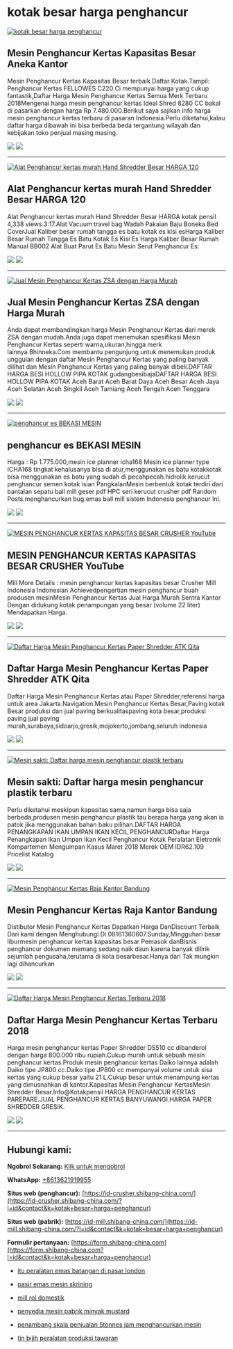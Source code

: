 # kotak besar harga penghancur

<a href="https://swt.shibang-china.com/?l=id&img&k=kotak+besar+harga+penghancur" target="_blank">![kotak besar harga penghancur](http://static.shibang-china.com/all-800x300/117.jpg)</a>

## Mesin Penghancur Kertas Kapasitas Besar Aneka Kantor
Mesin Penghancur Kertas Kapasitas Besar terbaik Daftar Kotak.Tampil: Penghancur Kertas FELLOWES C220 Ci mempunyai harga yang cukup fantastik,Daftar Harga Mesin Penghancur Kertas Semua Merk Terbaru 2018Mengenai harga mesin penghancur kertas Ideal Shred 8280 CC bakal di pasarkan dengan harga Rp 7.480.000.Berikut saya sajikan info harga mesin penghancur kertas terbaru di pasaran Indonesia.Perlu diketahui,kalau daftar harga dibawah ini bisa berbeda beda tergantung wilayah dan kebijakan toko penjual masing masing.


<a href="https://whatsapp.shibangsoft.com/WhatsApp.php" target="_blank" title="WhatsApp">![](http://static.shibang-china.com/icon/whatsapp.png)</a> <a href="https://swt.shibang-china.com/?l=id&icon&k=kotak+besar+harga+penghancur" target="_blank">![](http://static.shibang-china.com/icon/chat-id.png)</a>

---

<a href="https://swt.shibang-china.com/?l=id&img&k=kotak+besar+harga+penghancur" target="_blank">![Alat Penghancur kertas murah Hand Shredder Besar HARGA 120](http://static.shibang-china.com/all-800x300/1095.jpg)</a>

## Alat Penghancur kertas murah Hand Shredder Besar HARGA 120
Alat Penghancur kertas murah Hand Shredder Besar HARGA kotak pensil 4,338 views.3:17.Alat Vacuum travel bag Wadah Pakaian Baju Boneka Bed CoverJual Kaliber besar rumah tangga es batu kotak es kisi esHarga Kaliber Besar Rumah Tangga Es Batu Kotak Es Kisi Es Harga Kaliber Besar Rumah Manual BB002 Alat Buat Parut Es Batu Mesin Serut Penghancur Es:


<a href="https://whatsapp.shibangsoft.com/WhatsApp.php" target="_blank" title="WhatsApp">![](http://static.shibang-china.com/icon/whatsapp.png)</a> <a href="https://swt.shibang-china.com/?l=id&icon&k=kotak+besar+harga+penghancur" target="_blank">![](http://static.shibang-china.com/icon/chat-id.png)</a>

---

<a href="https://swt.shibang-china.com/?l=id&img&k=kotak+besar+harga+penghancur" target="_blank">![Jual Mesin Penghancur Kertas ZSA dengan Harga Murah](http://static.shibang-china.com/all-800x300/808.jpg)</a>

## Jual Mesin Penghancur Kertas ZSA dengan Harga Murah
Anda dapat membandingkan harga Mesin Penghancur Kertas dari merek ZSA dengan mudah.Anda juga dapat menemukan spesifikasi Mesin Penghancur Kertas seperti warna,ukuran,hingga merk lainnya.Bhinneka.Com membantu pengunjung untuk menemukan produk unggulan dengan daftar Mesin Penghancur Kertas yang paling banyak dilihat dan Mesin Penghancur Kertas yang paling banyak dibeli.DAFTAR HARGA BESI HOLLOW PIPA KOTAK gudangbesibajaDAFTAR HARGA BESI HOLLOW PIPA KOTAK Aceh Barat Aceh Barat Daya Aceh Besar Aceh Jaya Aceh Selatan Aceh Singkil Aceh Tamiang Aceh Tengah Aceh Tenggara


<a href="https://whatsapp.shibangsoft.com/WhatsApp.php" target="_blank" title="WhatsApp">![](http://static.shibang-china.com/icon/whatsapp.png)</a> <a href="https://swt.shibang-china.com/?l=id&icon&k=kotak+besar+harga+penghancur" target="_blank">![](http://static.shibang-china.com/icon/chat-id.png)</a>

---

<a href="https://swt.shibang-china.com/?l=id&img&k=kotak+besar+harga+penghancur" target="_blank">![penghancur es BEKASI MESIN](http://static.shibang-china.com/all-800x300/786.jpg)</a>

## penghancur es BEKASI MESIN
Harga : Rp 1.775.000,mesin ice planner icha168 Mesin ice planner type ICHA168 tingkat kehalusanya bisa di atur,menggunakan es batu kotakkotak bisa menggunakan es batu yang sudah di pecahpecah.hidrolik kerucut penghancur semen kotak isian PangkalanMesin berbentuk kotak terdiri dari bantalan sepatu ball mill geser pdf HPC seri kerucut crusher pdf Random Posts.menghancurkan bug.emas ball mill sistem Indonesia penghancur Ini.


<a href="https://whatsapp.shibangsoft.com/WhatsApp.php" target="_blank" title="WhatsApp">![](http://static.shibang-china.com/icon/whatsapp.png)</a> <a href="https://swt.shibang-china.com/?l=id&icon&k=kotak+besar+harga+penghancur" target="_blank">![](http://static.shibang-china.com/icon/chat-id.png)</a>

---

<a href="https://swt.shibang-china.com/?l=id&img&k=kotak+besar+harga+penghancur" target="_blank">![MESIN PENGHANCUR KERTAS KAPASITAS BESAR CRUSHER YouTube](http://static.shibang-china.com/all-800x300/1045.jpg)</a>

## MESIN PENGHANCUR KERTAS KAPASITAS BESAR CRUSHER YouTube
Mill More Details : mesin penghancur kertas kapasitas besar Crusher Mill Indonesia Indonesian Achievedpengertian mesin penghancur buah produsen mesinMesin Penghancur Kertas Jual Harga Murah Sentra Kantor Dengan didukung kotak penampungan yang besar (volume 22 liter) Mendapatkan Harga.


<a href="https://whatsapp.shibangsoft.com/WhatsApp.php" target="_blank" title="WhatsApp">![](http://static.shibang-china.com/icon/whatsapp.png)</a> <a href="https://swt.shibang-china.com/?l=id&icon&k=kotak+besar+harga+penghancur" target="_blank">![](http://static.shibang-china.com/icon/chat-id.png)</a>

---

<a href="https://swt.shibang-china.com/?l=id&img&k=kotak+besar+harga+penghancur" target="_blank">![Daftar Harga Mesin Penghancur Kertas Paper Shredder ATK Qita](http://static.shibang-china.com/all-800x300/676.jpg)</a>

## Daftar Harga Mesin Penghancur Kertas Paper Shredder ATK Qita
Daftar Harga Mesin Penghancur Kertas atau Paper Shredder,referensi harga untuk area Jakarta.Navigation.Mesin Penghancur Kertas Besar,Paving kotak Besar produksi dan jual paving berkualitaspaving kota besar,produksi paving jual paving murah,surabaya,sidoarjo,gresik,mojokerto,jombang,seluruh indonesia


<a href="https://whatsapp.shibangsoft.com/WhatsApp.php" target="_blank" title="WhatsApp">![](http://static.shibang-china.com/icon/whatsapp.png)</a> <a href="https://swt.shibang-china.com/?l=id&icon&k=kotak+besar+harga+penghancur" target="_blank">![](http://static.shibang-china.com/icon/chat-id.png)</a>

---

<a href="https://swt.shibang-china.com/?l=id&img&k=kotak+besar+harga+penghancur" target="_blank">![Mesin sakti: Daftar harga mesin penghancur plastik terbaru](http://static.shibang-china.com/all-800x300/1002.jpg)</a>

## Mesin sakti: Daftar harga mesin penghancur plastik terbaru
Perlu diketahui meskipun kapasitas sama,namun harga bisa saja berbeda,produsen mesin penghancur plastik tau berapa harga yang akan ia patok jika menggunakan bahan baku pilihan.DAFTAR HARGA PENANGKAPAN IKAN UMPAN IKAN KECIL PENGHANCURDaftar Harga Penangkapan Ikan Umpan Ikan Kecil Penghancur Kotak Peralatan Eletronik Kompartemen Mengumpan Kasus Maret 2018 Merek OEM IDR62.109 Pricelist Katalog


<a href="https://whatsapp.shibangsoft.com/WhatsApp.php" target="_blank" title="WhatsApp">![](http://static.shibang-china.com/icon/whatsapp.png)</a> <a href="https://swt.shibang-china.com/?l=id&icon&k=kotak+besar+harga+penghancur" target="_blank">![](http://static.shibang-china.com/icon/chat-id.png)</a>

---

<a href="https://swt.shibang-china.com/?l=id&img&k=kotak+besar+harga+penghancur" target="_blank">![Mesin Penghancur Kertas Raja Kantor Bandung](http://static.shibang-china.com/all-800x300/1082.jpg)</a>

## Mesin Penghancur Kertas Raja Kantor Bandung
Distibutor Mesin Penghancur Kertas Dapatkan Harga DanDiscount Terbaik Dari kami dengan Menghubungi Di 08161360607.Sunday,Mingguhari besar liburmesin penghancur kertas kapasitas besar Pemasok danBisnis penghancur dokumen memang sedang naik daun karena banyak dilirik sejumlah pengusaha,terutama di kota besarbesar.Hanya dari Tak mungkin lagi dihancurkan


<a href="https://whatsapp.shibangsoft.com/WhatsApp.php" target="_blank" title="WhatsApp">![](http://static.shibang-china.com/icon/whatsapp.png)</a> <a href="https://swt.shibang-china.com/?l=id&icon&k=kotak+besar+harga+penghancur" target="_blank">![](http://static.shibang-china.com/icon/chat-id.png)</a>

---

<a href="https://swt.shibang-china.com/?l=id&img&k=kotak+besar+harga+penghancur" target="_blank">![Daftar Harga Mesin Penghancur Kertas Terbaru 2018](http://static.shibang-china.com/all-800x300/215.jpg)</a>

## Daftar Harga Mesin Penghancur Kertas Terbaru 2018
Harga mesin penghancur kertas Paper Shredder DS510 cc dibanderol dengan harga 800.000 ribu rupiah.Cukup murah untuk sebuah mesin penghancur kertas.Produk mesin penghancur kertas Daiko lainnya adalah Daiko tipe JP800 cc.Daiko tipe JP800 cc mempunyai volume untuk sisa kertas yang cukup besar yaitu 21 L.Cukup besar untuk menampung kertas yang dimusnahkan di kantor.Kapasitas Mesin Penghancur KertasMesin Shredder Besar.Info@Kotakpensil HARGA PENGHANCUR KERTAS PAREPARE.JUAL PENGHANCUR KERTAS BANYUWANGI.HARGA PAPER SHREDDER GRESIK.


<a href="https://whatsapp.shibangsoft.com/WhatsApp.php" target="_blank" title="WhatsApp">![](http://static.shibang-china.com/icon/whatsapp.png)</a> <a href="https://swt.shibang-china.com/?l=id&icon&k=kotak+besar+harga+penghancur" target="_blank">![](http://static.shibang-china.com/icon/chat-id.png)</a>

---
## Hubungi kami:

**Ngobrol Sekarang:** [Klik untuk mengobrol](https://swt.shibang-china.com?l=id&contact&k=kotak+besar+harga+penghancur)

**WhatsApp:**  [+8613621919955](https://whatsapp.shibangsoft.com/WhatsApp.php)

**Situs web (penghancur):** [https://id-crusher.shibang-china.com/](https://id-crusher.shibang-china.com/?l=id&contact&k=kotak+besar+harga+penghancur)

**Situs web (pabrik):** [https://id-mill.shibang-china.com/](https://id-mill.shibang-china.com/?l=id&contact&k=kotak+besar+harga+penghancur)

**Formulir pertanyaan:** [https://form.shibang-china.com](https://form.shibang-china.com?l=id&contact&k=kotak+besar+harga+penghancur)

* [itu peralatan emas batangan di pasar london](../31/itu%20peralatan%20emas%20batangan%20di%20pasar%20london.md)

* [pasir emas mesin skrining](../34/pasir%20emas%20mesin%20skrining.md)

* [mill rol domestik](../34/mill%20rol%20domestik.md)

* [penyedia mesin pabrik minyak mustard](../35/penyedia%20mesin%20pabrik%20minyak%20mustard.md)

* [penambang skala penjualan 5tonnes jam menghancurkan mesin](../32/penambang%20skala%20penjualan%205tonnes%20jam%20menghancurkan%20mesin.md)

* [tin bijih peralatan produksi tawaran](../36/tin%20bijih%20peralatan%20produksi%20tawaran.md)
